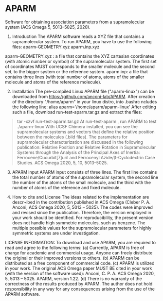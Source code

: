 # APARM
Software for obtaining association parameters from a supramolecular system (ACS Omega 5, 5013–5025, 2020).

1.	Introduction
The APARM software reads a XYZ file that contains a supramolecular system. 
To run APARM, you have to use the following files:
aparm-GEOMETRY.xyz
aparm.inp.xyz

aparm-GEOMETRY.xyz : a file that contains the XYZ cartesian coordinates (with atomic number or symbol) of the supramolecular system. The first set of coordinates MUST corresponds to the smaller molecule and the second set, to the bigger system or the reference system. 
aparm.inp: a file that contains three lines (with total number of atoms, atoms of the smaller molecule and atoms of the reference molecule). 

2.	Installation
The pre-compiled Linux APARM file ("aparm-linux") can be downloaded from https://github.com/anconi-lab/APARM. 
After creation of the directory "/home/aparm" in your linux distro, into .bashrc ncludes the following line:
alias aparm='/home/aparm/aparm-linux'
After editing such a file, download run-test-aparm.tar.gz and extract the files: 
>tar  -xzvf run-test-aparm.tar.gz
At run-test-aparm , run APARM to test
>./aparm-linux
With UCSF Chimera installed, you can see the supramolecular systems and vectors that define the relative position between the molecules (.bild files). 
The parameters for supramolecular characterization are discussed in the following publication:
Relative Position and Relative Rotation in Supramolecular Systems through the Analysis of the Principal Axes of Inertia: Ferrocene/Cucurbit[7]uril and Ferrocenyl Azide/β-Cyclodextrin Case Studies. ACS Omega 2020, 5, 10, 5013–5025. 



3.	APARM input
APARM input consists of three lines. The first line contains the total number of atoms of the supramolecular system, the second line the number of the atoms of the small molecule, and the third with the number of atoms of the reference and fixed molecule. 

4.	How to cite and License
The ideas related to the implementation are descr¬ibed in the contribution published in ACS Omega (Cleber P. A. Anconi, ACS Omega 2020, 5, 5013 – 5025). The codes were improved and revised since the publication. Therefore, the version employed in your work should be identified. For reproducibility, the present version does not handle high symmetric molecules, such as benzene. The multiple possible values for the supramolecular parameters for highly symmetric systems are under investigation. 

LICENSE INFORMATION: To download and use APARM, you are required to read and agree to the following terms:
(a) Currently, APARM is free of charge for academic and commercial usage. Anyone can freely distribute the original or their improved versions to others.
(b) APARM can be distributed as a free component of commercial code. 
(c) APARM is utilized in your work. The original ACS Omega paper MUST BE cited in your work (with the version of the software used): 
Anconi, C. P. A.  ACS Omega 2020, 5, 5013 – 5025. APARM, version 1.22. 
(d) There is no warranty of the correctness of the results produced by APARM. The author does not hold responsibility in any way for any consequences arising from the use of the APARM software.
